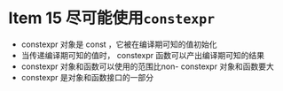 # Item 15 尽可能使用`constexpr`

- constexpr 对象是 const ，它被在编译期可知的值初始化
- 当传递编译期可知的值时， constexpr 函数可以产出编译期可知的结果
- constexpr 对象和函数可以使⽤的范围⽐non- constexpr 对象和函数要⼤
- constexpr 是对象和函数接⼝的⼀部分

